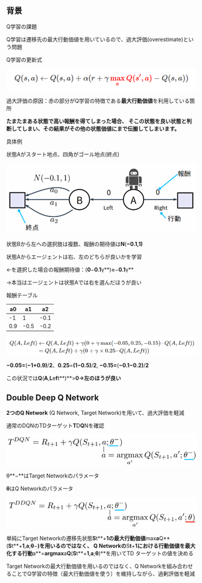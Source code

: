 ## 背景

Q学習の課題

Q学習は遷移先の最大行動価値を用いているので、過大評価(overestimate)という問題

Q学習の更新式

![1733780322637](image/6_double_network/1733780322637.png)

過大評価の原因：赤の部分がQ学習の特徴である**最大行動価値**を利用している箇所

**たまたまある状態で高い報酬を得てしまった場合、
そこの状態を良い状態と判断してしまい、その結果がその他の状態価値にまで伝搬してしまいます。**

具体例

状態Aがスタート地点、四角がゴール地点(終点)

![1733780432743](image/6_double_network/1733780432743.png)

状態Bから左への選択肢は複数、報酬の期待値は**N**(**−**0.1**,**1**)**

状態Aからエージェントは右、左のどちらが良いかを学習

←を選択した場合の報酬期待値：(**0**−**0.1**γ**)**=**−**0.1**γ**

→本当はエージェントは状態Aでは右を選んだほうが良い


報酬テーブル

| **a**0 | **a**1 | **a**2 |
| ------------ | ------------ | ------------ |
| -1           | 1            | -0.1         |
| 0.9          | -0.5         | -0.2         |


![1733781033656](image/6_double_network/1733781033656.png)

**−**0.05**=**(**−**1**+**0.9**)**/**2**、**0.25**=**(**1**−**0.5**)**/**2**, **−**0.15**=**(**−**0.1**−**0.2**)**/**2**

この状況では**Q**(**A**,**L**e**f**t**)**>**0→左のほうが良い**


## Double Deep Q Network

**2つのQ Network** (Q Network, Target Network)を用いて、過大評価を軽減

通常のDQNのTDターゲット**T**D**Q**Nを確認

![1733781630033](image/6_double_network/1733781630033.png)

θ**−**はTarget Networkのパラメータ

**θ**はQ Networkのパラメータ

![1733781661271](image/6_double_network/1733781661271.png)

単純にTarget Networkの遷移先状態**S**t**+**1の最大行動価値**max**a**Q**(**S**t**+**1**,**a**;**θ**−**)を用いるのではなく、
Q Networkの**S**t**+**1における行動価値を最大化する行動**a**=**argmax**a**Q**(**S**t**+**1**,**a**;**θ**)**を用いてTD ターゲットの値を決める

Target Networkの最大行動価値を用いるのではなく、Q Networkを組み合わせることでQ学習の特徴（最大行動価値を使う）を維持しながら、過剰評価を軽減
